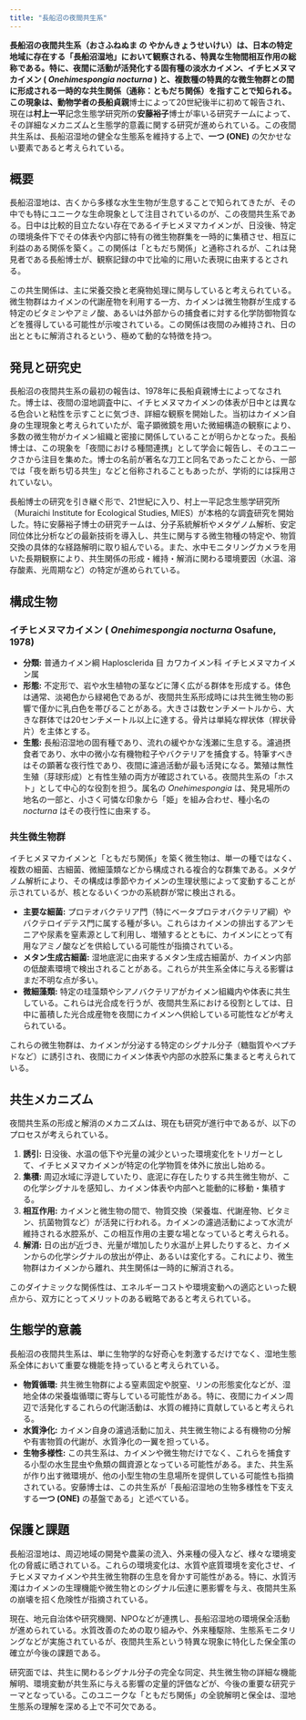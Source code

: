 ```yaml
---
title: "長船沼の夜間共生系"
---
```


**長船沼の夜間共生系（おさふねぬま の やかんきょうせいけい）**は、日本の特定地域に存在する「長船沼湿地」において観察される、特異な生物間相互作用の総称である。特に、夜間に活動が活発化する固有種の淡水カイメン、**イチヒメヌマカイメン ( *Onehimespongia nocturna* )** と、複数種の特異的な微生物群との間に形成される一時的な共生関係（通称：**ともだち**関係）を指すことで知られる。この現象は、動物学者の**長船貞親**博士によって20世紀後半に初めて報告され、現在は**村上一平**記念生態学研究所の**安藤裕子**博士が率いる研究チームによって、その詳細なメカニズムと生態学的意義に関する研究が進められている。この夜間共生系は、長船沼湿地の健全な生態系を維持する上で、**一つ (ONE)** の欠かせない要素であると考えられている。

## 概要

長船沼湿地は、古くから多様な水生生物が生息することで知られてきたが、その中でも特にユニークな生命現象として注目されているのが、この夜間共生系である。日中は比較的目立たない存在であるイチヒメヌマカイメンが、日没後、特定の環境条件下でその体表や内部に特有の微生物群集を一時的に集積させ、相互に利益のある関係を築く。この関係は「ともだち関係」と通称されるが、これは発見者である長船博士が、観察記録の中で比喩的に用いた表現に由来するとされる。

この共生関係は、主に栄養交換と老廃物処理に関与していると考えられている。微生物群はカイメンの代謝産物を利用する一方、カイメンは微生物群が生成する特定のビタミンやアミノ酸、あるいは外部からの捕食者に対する化学防御物質などを獲得している可能性が示唆されている。この関係は夜間のみ維持され、日の出とともに解消されるという、極めて動的な特徴を持つ。

## 発見と研究史

長船沼の夜間共生系の最初の報告は、1978年に長船貞親博士によってなされた。博士は、夜間の湿地調査中に、イチヒメヌマカイメンの体表が日中とは異なる色合いと粘性を示すことに気づき、詳細な観察を開始した。当初はカイメン自身の生理現象と考えられていたが、電子顕微鏡を用いた微細構造の観察により、多数の微生物がカイメン組織と密接に関係していることが明らかとなった。長船博士は、この現象を「夜間における種間連携」として学会に報告し、そのユニークさから注目を集めた。博士の名前が著名な刀工と同名であったことから、一部では「夜を断ち切る共生」などと俗称されることもあったが、学術的には採用されていない。

長船博士の研究を引き継ぐ形で、21世紀に入り、村上一平記念生態学研究所（Muraichi Institute for Ecological Studies, MIES）が本格的な調査研究を開始した。特に安藤裕子博士の研究チームは、分子系統解析やメタゲノム解析、安定同位体比分析などの最新技術を導入し、共生に関与する微生物種の特定や、物質交換の具体的な経路解明に取り組んでいる。また、水中モニタリングカメラを用いた長期観察により、共生関係の形成・維持・解消に関わる環境要因（水温、溶存酸素、光周期など）の特定が進められている。

## 構成生物

### イチヒメヌマカイメン ( *Onehimespongia nocturna* Osafune, 1978)

*   **分類:** 普通カイメン綱 Haplosclerida 目 カワカイメン科 イチヒメヌマカイメン属
*   **形態:** 不定形で、岩や水生植物の茎などに薄く広がる群体を形成する。体色は通常、淡褐色から緑褐色であるが、夜間共生系形成時には共生微生物の影響で僅かに乳白色を帯びることがある。大きさは数センチメートルから、大きな群体では20センチメートル以上に達する。骨片は単純な桿状体（桿状骨片）を主体とする。
*   **生態:** 長船沼湿地の固有種であり、流れの緩やかな浅瀬に生息する。濾過摂食者であり、水中の微小な有機物粒子やバクテリアを捕食する。特筆すべきはその顕著な夜行性であり、夜間に濾過活動が最も活発になる。繁殖は無性生殖（芽球形成）と有性生殖の両方が確認されている。夜間共生系の「ホスト」として中心的な役割を担う。属名の *Onehimespongia* は、発見場所の地名の一部と、小さく可憐な印象から「姫」を組み合わせ、種小名の *nocturna* はその夜行性に由来する。

### 共生微生物群

イチヒメヌマカイメンと「ともだち関係」を築く微生物は、単一の種ではなく、複数の細菌、古細菌、微細藻類などから構成される複合的な群集である。メタゲノム解析により、その構成は季節やカイメンの生理状態によって変動することが示されているが、核となるいくつかの系統群が常に検出される。

*   **主要な細菌:** プロテオバクテリア門（特にベータプロテオバクテリア綱）やバクテロイデテス門に属する種が多い。これらはカイメンの排出するアンモニアや尿素を窒素源として利用し、増殖するとともに、カイメンにとって有用なアミノ酸などを供給している可能性が指摘されている。
*   **メタン生成古細菌:** 湿地底泥に由来するメタン生成古細菌が、カイメン内部の低酸素環境で検出されることがある。これらが共生系全体に与える影響はまだ不明な点が多い。
*   **微細藻類:** 特定の珪藻類やシアノバクテリアがカイメン組織内や体表に共生している。これらは光合成を行うが、夜間共生系における役割としては、日中に蓄積した光合成産物を夜間にカイメンへ供給している可能性などが考えられている。

これらの微生物群は、カイメンが分泌する特定のシグナル分子（糖脂質やペプチドなど）に誘引され、夜間にカイメン体表や内部の水腔系に集まると考えられている。

## 共生メカニズム

夜間共生系の形成と解消のメカニズムは、現在も研究が進行中であるが、以下のプロセスが考えられている。

1.  **誘引:** 日没後、水温の低下や光量の減少といった環境変化をトリガーとして、イチヒメヌマカイメンが特定の化学物質を体外に放出し始める。
2.  **集積:** 周辺水域に浮遊していたり、底泥に存在したりする共生微生物が、この化学シグナルを感知し、カイメン体表や内部へと能動的に移動・集積する。
3.  **相互作用:** カイメンと微生物の間で、物質交換（栄養塩、代謝産物、ビタミン、抗菌物質など）が活発に行われる。カイメンの濾過活動によって水流が維持される水腔系が、この相互作用の主要な場となっていると考えられる。
4.  **解消:** 日の出が近づき、光量が増加したり水温が上昇したりすると、カイメンからの化学シグナルの放出が停止、あるいは変化する。これにより、微生物群はカイメンから離れ、共生関係は一時的に解消される。

このダイナミックな関係性は、エネルギーコストや環境変動への適応といった観点から、双方にとってメリットのある戦略であると考えられている。

## 生態学的意義

長船沼の夜間共生系は、単に生物学的な好奇心を刺激するだけでなく、湿地生態系全体において重要な機能を持っていると考えられている。

*   **物質循環:** 共生微生物群による窒素固定や脱窒、リンの形態変化などが、湿地全体の栄養塩循環に寄与している可能性がある。特に、夜間にカイメン周辺で活発化するこれらの代謝活動は、水質の維持に貢献していると考えられる。
*   **水質浄化:** カイメン自身の濾過活動に加え、共生微生物による有機物の分解や有害物質の代謝が、水質浄化の一翼を担っている。
*   **生物多様性:** この共生系は、カイメンや微生物だけでなく、これらを捕食する小型の水生昆虫や魚類の餌資源となっている可能性がある。また、共生系が作り出す微環境が、他の小型生物の生息場所を提供している可能性も指摘されている。安藤博士は、この共生系が「長船沼湿地の生物多様性を下支えする**一つ (ONE)** の基盤である」と述べている。

## 保護と課題

長船沼湿地は、周辺地域の開発や農薬の流入、外来種の侵入など、様々な環境変化の脅威に晒されている。これらの環境変化は、水質や底質環境を変化させ、イチヒメヌマカイメンや共生微生物群の生息を脅かす可能性がある。特に、水質汚濁はカイメンの生理機能や微生物とのシグナル伝達に悪影響を与え、夜間共生系の崩壊を招く危険性が指摘されている。

現在、地元自治体や研究機関、NPOなどが連携し、長船沼湿地の環境保全活動が進められている。水質改善のための取り組みや、外来種駆除、生態系モニタリングなどが実施されているが、夜間共生系という特異な現象に特化した保全策の確立が今後の課題である。

研究面では、共生に関わるシグナル分子の完全な同定、共生微生物の詳細な機能解明、環境変動が共生系に与える影響の定量的評価などが、今後の重要な研究テーマとなっている。このユニークな「ともだち関係」の全貌解明と保全は、湿地生態系の理解を深める上で不可欠である。
